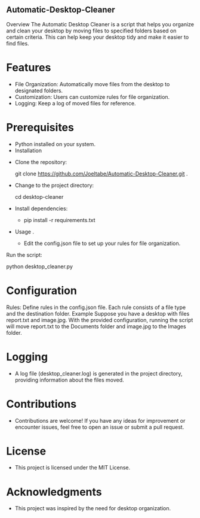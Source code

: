 ## Automatic-Desktop-Cleaner
Overview The Automatic Desktop Cleaner is a script that helps you organize and clean your desktop by moving files to specified folders based on certain criteria. This can help keep your desktop tidy and make it easier to find files.
# Features
 - File Organization: Automatically move files from the desktop to designated folders.
 - Customization: Users can customize rules for file organization.
 - Logging: Keep a log of moved files for reference.

# Prerequisites
 - Python installed on your system.
 - Installation
* Clone the repository:

  git clone https://github.com/Joeltabe/Automatic-Desktop-Cleaner.git .

* Change to the project directory:

  cd desktop-cleaner
* Install dependencies:

  - pip install -r requirements.txt
* Usage .
  - Edit the config.json file to set up your rules for file organization.

Run the script:

python desktop_cleaner.py

# Configuration
  Rules: Define rules in the config.json file. Each rule consists of a file type and the destination folder.
  Example
  Suppose you have a desktop with files report.txt and image.jpg.
  With the provided configuration, running the script will move report.txt to the Documents folder and image.jpg to the Images folder.

# Logging
 - A log file (desktop_cleaner.log) is generated in the project directory, providing information about the files moved.
# Contributions
 - Contributions are welcome! If you have any ideas for improvement or encounter issues, feel free to open an issue or submit a pull request.

# License
 - This project is licensed under the MIT License.

# Acknowledgments
 - This project was inspired by the need for desktop organization.

